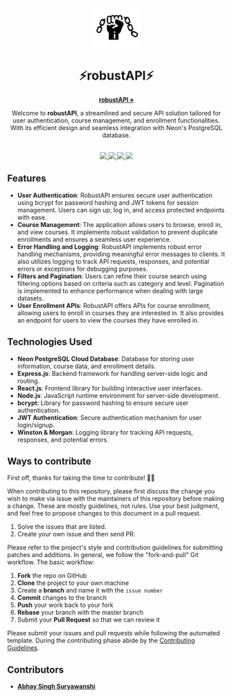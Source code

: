 <p align="center"><img src="./logo.png" height="100"></p>
<h1 align="center">⚡robustAPI⚡</h1>
<p align="center">
    <a href="https://robustapi.onrender.com/"><strong>robustAPI »</strong></a>
</p>
<p align="center">
Welcome to <b>robustAPI</b>, a streamlined and secure API solution tailored for user authentication, course management, and enrollment functionalities. With its efficient design and seamless integration with Neon's PostgreSQL database.
</p>

<p align="center">
    
  <br />
  <a href="https://twitter.com/Abhay2342">
    <img src="https://img.shields.io/badge/Twitter-00acee?logo=twitter&logoColor=white" />
  </a>
  <a href="https://www.instagram.com/_abhay_s2342/">
    <img src="https://img.shields.io/badge/Instagram-E4405F?logo=instagram&logoColor=white" />
  </a>
  <a href="https://www.facebook.com/AbhayS.2342/">
    <img src="https://img.shields.io/badge/Facebook-4440e4?logo=facebook&logoColor=white" />
  </a>
  <a href="https://github.com/Abhay2342">
    <img src="https://img.shields.io/badge/Github-Link-brightgreen" />
  </a>
  <br />
</p>

## Features

- **User Authentication**: RobustAPI ensures secure user authentication using bcrypt for password hashing and JWT tokens for session management. Users can sign up, log in, and access protected endpoints with ease.
- **Course Management**: The application allows users to browse, enroll in, and view courses. It implements robust validation to prevent duplicate enrollments and ensures a seamless user experience.
- **Error Handling and Logging**: RobustAPI implements robust error handling mechanisms, providing meaningful error messages to clients. It also utilizes logging to track API requests, responses, and potential errors or exceptions for debugging purposes.
- **Filters and Pagination**: Users can refine their course search using filtering options based on criteria such as category and level. Pagination is implemented to enhance performance when dealing with large datasets.
- **User Enrollment APIs**: RobustAPI offers APIs for course enrollment, allowing users to enroll in courses they are interested in. It also provides an endpoint for users to view the courses they have enrolled in.

## Technologies Used

- **Neon PostgreSQL Cloud Database**: Database for storing user information, course data, and enrollment details.
- **Express.js**: Backend framework for handling server-side logic and routing.
- **React.js**: Frontend library for building interactive user interfaces.
- **Node.js**: JavaScript runtime environment for server-side development.
- **bcrypt**: Library for password hashing to ensure secure user authentication.
- **JWT Authentication**: Secure authentication mechanism for user login/signup.
- **Winston & Morgan**: Logging library for tracking API requests, responses, and potential errors.

## Ways to contribute

First off, thanks for taking the time to contribute! 🎉🎉

When contributing to this repository, please first discuss the change you wish to make via issue with the maintainers of this repository before making a change. These are mostly guidelines, not rules. Use your best judgment, and feel free to propose changes to this document in a pull request.

1. Solve the issues that are listed.
2. Create your own issue and then send PR.

Please refer to the project's style and contribution guidelines for submitting patches and additions. In general, we follow the "fork-and-pull" Git workflow. The basic workflow:

1. **Fork** the repo on GitHub
2. **Clone** the project to your own machine
3. Create a **branch** and name it with the `issue number`
4. **Commit** changes to the branch
5. **Push** your work back to your fork
6. **Rebase** your branch with the master branch
7. Submit your **Pull Request** so that we can review it

Please submit your issues and pull requests while following the automated template. During the contributing phase abide by the [Contributing Guidelines](https://github.com/Abhay2342/robustAPI/blob/master/CONTRIBUTING.md).

## Contributors

- [**Abhay Singh Suryawanshi**](https://github.com/Abhay2342/)

